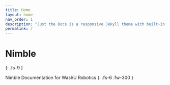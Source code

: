 ```yaml
---
title: Home
layout: home
nav_order: 1
description: "Just the Docs is a responsive Jekyll theme with built-in search that is easily customizable and hosted on GitHub Pages."
permalink: /
---
```


# Nimble
{: .fs-9 }

Nimble Documentation for WashU Robotics
{: .fs-6 .fw-300 }


